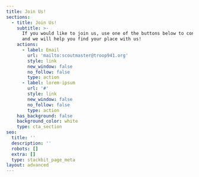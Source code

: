 ```yaml
---
title: Join Us!
sections:
  - title: Join Us!
    subtitle: >-
      If you would like to join us, use one of the buttons below to contact us,
      and we will help you find your place with us!
    actions:
      - label: Email
        url: 'mailto:scoutmaster@troop941.org'
        style: link
        new_window: false
        no_follow: false
        type: action
      - label: lorem-ipsum
        url: '#'
        style: link
        new_window: false
        no_follow: false
        type: action
    has_background: false
    background_color: white
    type: cta_section
seo:
  title: ''
  description: ''
  robots: []
  extra: []
  type: stackbit_page_meta
layout: advanced
---
```

